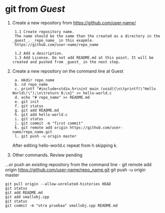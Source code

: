 # git from **_Guest_**

1. Create a new repository from https://github.com/user-name/

		1.1 Create repository name.
		The name should be the same than the created as a directory in the _guest_. _repo_name_ in this exapmle.
		https://github.com/user-name/repo_name
		
		1.2 Add a description.
		1.3 Add License. Do not add README.md at this point. It will be created and pushed from _guest_ in the next step.

2. Create a new repository on the command line at Guest

		a. mkdir repo_name
		b. cd repo_name
		c. printf "#include<stdio.h>\nint main (void){\n\tprintf(\"Hello World\!\");\n\treturn 0;\n}" >> hello-world.c
		d. echo "# repo_name" >> README.md
		e. git init
		f. git status
		g. git add README.md
		h. git add hello-world.c
		i. git status
		j. git commit -m "first commit"
		k. git remote add origin https://github.com/user-name/repo_name.git
		l. git push -u origin master
                
	After editing hello-world.c repeat from h skipping k.


3. Other commands. Review pending

…or push an existing repository from the command line
	- git remote add origin https://github.com/user-name/repo_name.git
	git push -u origin master


	git pull origin --allow-unrelated-histories HEAD
	git status
	git add README.md
	git add smallobj.cpp
	git status
	git commit -m "otra pruebaa" smallobj.cpp README.md


